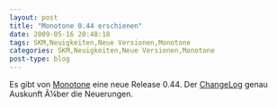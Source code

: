```yaml
---
layout: post
title: "Monotone 0.44 erschienen"
date: 2009-05-16 20:48:18
tags: SKM,Neuigkeiten,Neue Versionen,Monotone
categories: SKM,Neuigkeiten,Neue Versionen,Monotone
post-type: blog
---
```

Es gibt von <a href="http://monotone.ca/"  title="Monotone">Monotone</a> eine neue Release 0.44. Der <a href="http://monotone.ca/NEWS"  title="ChangeLog">ChangeLog</a> genau Auskunft Ã¼ber die Neuerungen.